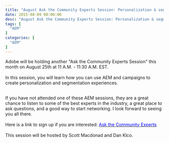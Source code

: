 ```yaml
---
title: "August Ask the Community Experts Session: Personalization & segmentation with AEM & Adobe Campaign"
date: 2015-08-09 00:00:00
desc: "August Ask the Community Experts Session: Personalization & segmentation with AEM & Adobe Campaign"
tags: [
  "AEM"
]
categories: [
  "AEM"
]
---
```


Adobe will be holding another "Ask the Community Experts Session" this month on August 25th at 11 A.M. - 11:30 A.M. EST.<br />
<br />
In this session, you will learn how you can use AEM and campaigns to create personalization and segmentation experiences.<br />
<br />
<div>
If you have not attended one of these AEM sessions, they are a great chance to listen to some of the best experts in the industry, a great place to ask questions, and a good way to start networking. I look forward to seeing you all there.</div>
<div>
<br /></div>
<div>
Here is a link to sign up if you are interested:&nbsp;<a href="https://communities.adobe.com/content/usergenerated/content/cush/en/communities/aem_technologistsdevelopersarchitects/events/_jcr_content/par/calendar/ask_the_community_ex_6.form.html/content/cush/en/communities/aem_technologistsdevelopersarchitects/events/upcoming-event-detail" target="_blank"><span style="color: blue;">Ask the Community Experts</span></a><br />
<br />
This session will be hosted by Scott Macdonad and Dan Klco.</div>
